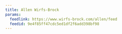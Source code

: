 ```yaml
---
title: Allen Wirfs-Brock
params:
  feedlink: https://www.wirfs-brock.com/allen/feed
  feedid: 9e4f85ff47cdc5ed1df2f6add398bf98
---
```

